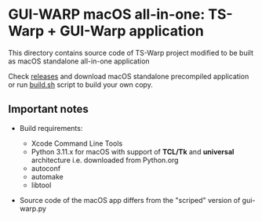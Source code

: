 # GUI-WARP macOS all-in-one: TS-Warp + GUI-Warp application

This directory contains source code of TS-Warp project modified to be built as macOS standalone all-in-one application

Check [releases](https://github.com/mezantrop/ts-warp/releases) and download macOS standalone precompiled application or
run [build.sh](build.sh) script to build your own copy.

## Important notes

- Build requirements:
    - Xcode Command Line Tools
    - Python 3.11.x for macOS with support of **TCL/Tk** and **universal** architecture i.e. downloaded from Python.org
    - autoconf
    - automake
    - libtool

- Source code of the macOS app differs from the "scriped" version of gui-warp.py
